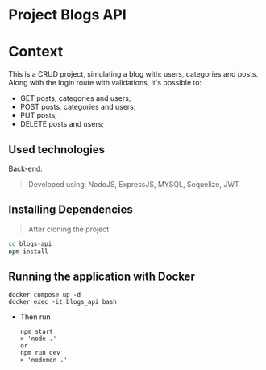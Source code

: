 # Project Blogs API

# Context
This is a CRUD project, simulating a blog with: users, categories and posts.
Along with the login route with validations, it's possible to: 
  - GET posts, categories and users;
  - POST posts, categories and users;
  - PUT posts;
  - DELETE posts and users;

## Used technologies

Back-end:
> Developed using: NodeJS, ExpressJS, MYSQL, Sequelize, JWT

## Installing Dependencies

> After cloning the project

```bash
cd blogs-api
npm install
``` 
## Running the application with Docker
  
  ```
  docker compose up -d
  docker exec -it blogs_api bash
  ```
* Then run
  
  ```
  npm start
  > 'node .'  
  or
  npm run dev
  > 'nodemon .'
  ```
